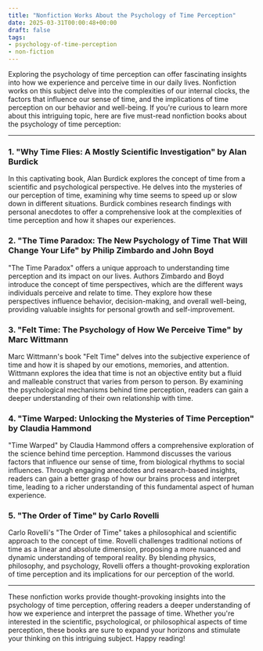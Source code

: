 ```yaml
---
title: "Nonfiction Works About the Psychology of Time Perception"
date: 2025-03-31T00:00:48+00:00
draft: false
tags: 
- psychology-of-time-perception
- non-fiction
---
```


Exploring the psychology of time perception can offer fascinating insights into how we experience and perceive time in our daily lives. Nonfiction works on this subject delve into the complexities of our internal clocks, the factors that influence our sense of time, and the implications of time perception on our behavior and well-being. If you're curious to learn more about this intriguing topic, here are five must-read nonfiction books about the psychology of time perception:

---

### 1. "Why Time Flies: A Mostly Scientific Investigation" by Alan Burdick

In this captivating book, Alan Burdick explores the concept of time from a scientific and psychological perspective. He delves into the mysteries of our perception of time, examining why time seems to speed up or slow down in different situations. Burdick combines research findings with personal anecdotes to offer a comprehensive look at the complexities of time perception and how it shapes our experiences.

### 2. "The Time Paradox: The New Psychology of Time That Will Change Your Life" by Philip Zimbardo and John Boyd

"The Time Paradox" offers a unique approach to understanding time perception and its impact on our lives. Authors Zimbardo and Boyd introduce the concept of time perspectives, which are the different ways individuals perceive and relate to time. They explore how these perspectives influence behavior, decision-making, and overall well-being, providing valuable insights for personal growth and self-improvement.

### 3. "Felt Time: The Psychology of How We Perceive Time" by Marc Wittmann

Marc Wittmann's book "Felt Time" delves into the subjective experience of time and how it is shaped by our emotions, memories, and attention. Wittmann explores the idea that time is not an objective entity but a fluid and malleable construct that varies from person to person. By examining the psychological mechanisms behind time perception, readers can gain a deeper understanding of their own relationship with time.

### 4. "Time Warped: Unlocking the Mysteries of Time Perception" by Claudia Hammond

"Time Warped" by Claudia Hammond offers a comprehensive exploration of the science behind time perception. Hammond discusses the various factors that influence our sense of time, from biological rhythms to social influences. Through engaging anecdotes and research-based insights, readers can gain a better grasp of how our brains process and interpret time, leading to a richer understanding of this fundamental aspect of human experience.

### 5. "The Order of Time" by Carlo Rovelli

Carlo Rovelli's "The Order of Time" takes a philosophical and scientific approach to the concept of time. Rovelli challenges traditional notions of time as a linear and absolute dimension, proposing a more nuanced and dynamic understanding of temporal reality. By blending physics, philosophy, and psychology, Rovelli offers a thought-provoking exploration of time perception and its implications for our perception of the world.

---

These nonfiction works provide thought-provoking insights into the psychology of time perception, offering readers a deeper understanding of how we experience and interpret the passage of time. Whether you're interested in the scientific, psychological, or philosophical aspects of time perception, these books are sure to expand your horizons and stimulate your thinking on this intriguing subject. Happy reading!